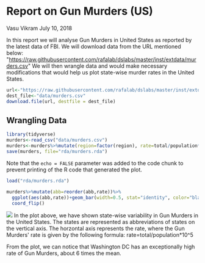 Report on Gun Murders (US)
================
Vasu Vikram
July 10, 2018

In this report we will analyse Gun Murders in United States as reported by the latest data of FBI. We will download data from the URL mentioned below: "<https://raw.githubusercontent.com/rafalab/dslabs/master/inst/extdata/murders.csv>" We will then wrangle data and would make necessary modifications that would help us plot state-wise murder rates in the United States.

``` r
url<-"https://raw.githubusercontent.com/rafalab/dslabs/master/inst/extdata/murders.csv"
dest_file<-"data/murders.csv"
download.file(url, destfile = dest_file)
```

Wrangling Data
--------------

``` r
library(tidyverse)
murders<-read_csv("data/murders.csv")
murders<-murders%>%mutate(region=factor(region), rate=total/population*10^5)
save(murders, file="rda/murders.rda")
```

Note that the `echo = FALSE` parameter was added to the code chunk to prevent printing of the R code that generated the plot.

``` r
load("rda/murders.rda")

murders%>%mutate(abb=reorder(abb,rate))%>%
  ggplot(aes(abb,rate))+geom_bar(width=0.5, stat="identity", color="black")+
  coord_flip()
```

![](Report_on_Gun_Murders_files/figure-markdown_github/unnamed-chunk-3-1.png) In the plot above, we have shown state-wise variability in Gun Murders in the United States. The states are represented as abbreviations of states on the vertical axis. The horzontal axis represents the rate, where the Gun Murders' rate is given by the following formula: rate=total/population\*10^5

From the plot, we can notice that Washington DC has an exceptionally high rate of Gun Murders, about 6 times the mean.
